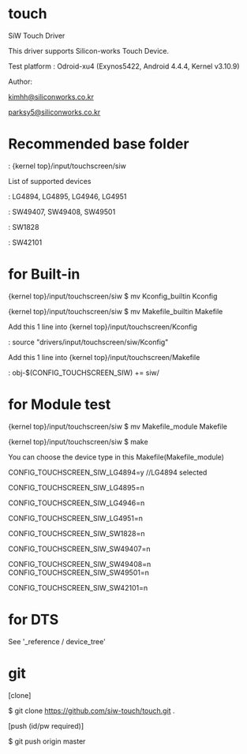 # touch
SiW Touch Driver

This driver supports Silicon-works Touch Device.

Test platform : Odroid-xu4 (Exynos5422, Android 4.4.4, Kernel v3.10.9)

Author:

kimhh@siliconworks.co.kr

parksy5@siliconworks.co.kr

# Recommended base folder

: {kernel top}/input/touchscreen/siw


List of supported devices

: LG4894, LG4895, LG4946, LG4951

: SW49407, SW49408, SW49501

: SW1828

: SW42101


# for Built-in

{kernel top}/input/touchscreen/siw $ mv Kconfig_builtin Kconfig

{kernel top}/input/touchscreen/siw $ mv Makefile_builtin Makefile


Add this 1 line into {kernel top}/input/touchscreen/Kconfig

: source "drivers/input/touchscreen/siw/Kconfig"

Add this 1 line into {kernel top}/input/touchscreen/Makefile

: obj-$(CONFIG_TOUCHSCREEN_SIW) += siw/


# for Module test

{kernel top}/input/touchscreen/siw $ mv Makefile_module Makefile

{kernel top}/input/touchscreen/siw $ make


You can choose the device type in this Makefile(Makefile_module)

CONFIG_TOUCHSCREEN_SIW_LG4894=y   //LG4894 selected

CONFIG_TOUCHSCREEN_SIW_LG4895=n

CONFIG_TOUCHSCREEN_SIW_LG4946=n

CONFIG_TOUCHSCREEN_SIW_LG4951=n

CONFIG_TOUCHSCREEN_SIW_SW1828=n

CONFIG_TOUCHSCREEN_SIW_SW49407=n

CONFIG_TOUCHSCREEN_SIW_SW49408=n
CONFIG_TOUCHSCREEN_SIW_SW49501=n

CONFIG_TOUCHSCREEN_SIW_SW42101=n

# for DTS

See '_reference / device_tree'


# git

[clone]

$ git clone https://github.com/siw-touch/touch.git .

[push (id/pw required)]

$ git push origin master

